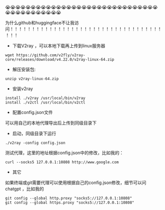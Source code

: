 😭😭😭😭😭😭😭😭😭😭😭😭😭😭😭😭😭😭😭😭😭😭😭😭😭😭😭😭😭😭😭😭😭😭😭😭😭😭😭😭😭

为什么github和huggingface不让我访问！！！！！！！！！！！！！！！！！！！！！！！！！！！！！！！！！！！！！！

* 下载V2ray ，可以本地下载再上传到linux服务器

```wget
wget https://github.com/v2fly/v2ray-core/releases/download/v4.22.0/v2ray-linux-64.zip
```

* 解压安装包:

```unzip
unzip v2ray-linux-64.zip
```

* 安装v2ray

```install
install ./v2ray /usr/local/bin/v2ray 
install ./v2ctl /usr/local/bin/v2ctl
```

* 配置config.json文件

可以用自己的本地代理导出后上传到同级目录下

* 启动，同级目录下运行

```me
./v2ray -config config.json
```

测试代理，这里的地址根据config.json中的修改，比如我的：

```ce
curl --socks5 127.0.0.1:10808 http://www.google.com
```

* 其它

如果终端或git需要代理可以使用根据自己的config.json修改，细节可以问chatgpt ，比如我的

```me
git config --global http.proxy "socks5://127.0.0.1:10808"
git config --global https.proxy "socks5://127.0.0.1:10808"
```
